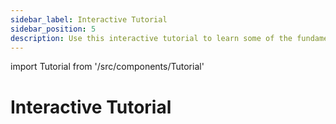 ```yaml
---
sidebar_label: Interactive Tutorial
sidebar_position: 5
description: Use this interactive tutorial to learn some of the fundamental concepts involved in building with XMTP.
---
```


import Tutorial from '/src/components/Tutorial'

# Interactive Tutorial

<Tutorial />
